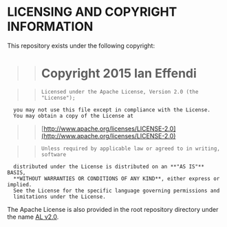 # LICENSING AND COPYRIGHT INFORMATION

This repository exists under the following copyright:

> > # Copyright 2015 Ian Effendi

> >     Licensed under the Apache License, Version 2.0 (the "License");
      you may not use this file except in compliance with the License.
      You may obtain a copy of the License at

> > [http://www.apache.org/licenses/LICENSE-2.0](http://www.apache.org/licenses/LICENSE-2.0)

> >     Unless required by applicable law or agreed to in writing, software
      distributed under the License is distributed on an **"AS IS"** BASIS,
      **WITHOUT WARRANTIES OR CONDITIONS OF ANY KIND**, either express or implied.
      See the License for the specific language governing permissions and
      limitations under the License.

The Apache License is also provided in the root repository directory under the name [AL v2.0](https://github.com/rimij405/TheKippurian/blob/master/AL%20v.2.0.md).
